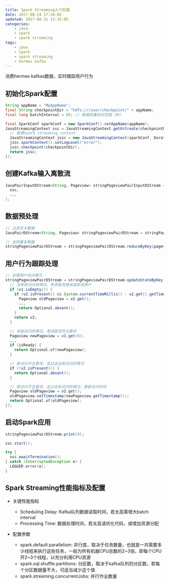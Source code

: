 ```yaml
---
title: Spark Streaming入门实践
date: 2017-08-24 17:34:02
updated: 2017-08-31 15:35:05
categories:
    - java
    - spark
    - spark streaming
tags:
    - java
    - spark
    - spark streaming
    - hermes kafka
---
```

消费hermes kafkas数据，实时跟踪用户行为
<!-- more -->

## 初始化Spark配置
``` java
String appName = "MyAppName";
final String checkpointDir = "hdfs:///user/checkpoint/" + appName;
final long batchInterval = 60; // 数据采集时间范围（秒）

final SparkConf sparkConf = new SparkConf().setAppName(appName);
JavaStreamingContext ssc = JavaStreamingContext.getOrCreate(checkpointDir, () -> {
  // 新建spark streaming context
  JavaStreamingContext jssc = new JavaStreamingContext(sparkConf, Durations.seconds(batchInterval));
  jssc.sparkContext().setLogLevel("error");
  jssc.checkpoint(checkpointDir);
  return jssc;
});
```

## 创建Kafka输入离散流
``` java
JavaPairInputDStream<String, Pageview> stringPageviewPairInputDStream = KafkaUtils.createDirectStream(
  ssc,
  ...
);
```

## 数据预处理
``` java
// 过滤无关数据
JavaPairDStream<String, Pageview> stringPageviewPairDStream = stringPageviewPairInputDStream.filter(pageviewFilterFunction);

// 去除重复数据
stringPageviewPairDStream = stringPageviewPairDStream.reduceByKey(pageviewDistinctFunction);
```

## 用户行为跟踪处理
``` java
// 处理用户访问情况
stringPageviewPairDStream = stringPageviewPairDStream.updateStateByKey((Function2<List<Pageview>, Optional<Pageview>, Optional<Pageview>>) (v1, v2) -> {
  // 没有新访问的情况，考虑是否继续追踪该用户
  if (v1.isEmpty()) {
    if (v2.isPresent() && System.currentTimeMillis() - v2.get().getTimestamp() > TIMEOUT) {
      Pageview oldPageview = v2.get();
      ...
      return Optional.absent();
    }
    return v2;
  }

  // 有新访问的情况，考虑是否符合要求
  Pageview newPageview = v1.get(0);
  ...
  if (isReady) {
    return Optional.of(newPageview);
  }

  // 新访问不合要求，且过去没有访问的情况
  if (!v2.isPresent()) {
    return Optional.absent();
  }

  // 新访问不合要求，且过去有访问的情况，更新访问时间
  Pageview oldPageview = v2.get();
  oldPageview.setTimestamp(newPageview.getTimestamp());
  return Optional.of(oldPageview);
});
```

## 启动Spark应用
``` java
stringPageviewPairDStream.print(0);

ssc.start();

try {
  ssc.awaitTermination();
} catch (InterruptedException e) {
  LOGGER.error(e);
}
```

## Spark Streaming性能指标及配置
* 关键性能指标
    * Scheduling Delay: Kafka队列数据读取时间，若太高需增大batch interval
    * Processing Time: 数据处理时间，若太高请优化代码，或增加资源分配

* 配置参数
    * spark.default.parallelism: 并行度，取决于任务数量，也就是一共需要多少线程来执行这些任务，一般为所有机器CPU总数的2~3倍，即每个CPU开2~3个线程，以充分利用CPU资源
    * spark.sql.shuffle.partitions: 分区数，取决于kafka队列的分区数，若每个分区数据量不大，可适当减少这个值
    * spark.streaming.concurrentJobs: 并行作业数量
